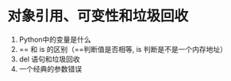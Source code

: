# 对象引用、可变性和垃圾回收
1. Python中的变量是什么
2. == 和 is 的区别（==判断值是否相等, is 判断是不是一个内存地址）
3. del 语句和垃圾回收
4. 一个经典的参数错误

